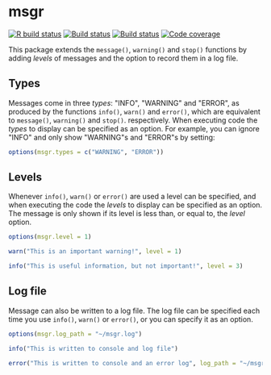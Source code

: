 # msgr

[![R build status](https://github.com/ChadGoymer/msgr/workflows/R-CMD-check/badge.svg)](https://github.com/ChadGoymer/msgr/actions) [![Build status](https://travis-ci.org/ChadGoymer/msgr.svg?branch=master)](https://travis-ci.org/ChadGoymer/msgr) [![Build status](https://ci.appveyor.com/api/projects/status/github/ChadGoymer/msgr?branch=master&svg=true)](https://ci.appveyor.com/project/ChadGoymer/msgr) [![Code coverage](https://codecov.io/github/ChadGoymer/msgr/branch/master/graphs/badge.svg)](https://codecov.io/github/ChadGoymer/msgr) 

This package extends the `message()`, `warning()` and `stop()` functions by adding _levels_ 
of messages and the option to record them in a log file.

## Types

Messages come in three _types_: "INFO", "WARNING" and "ERROR", as produced by the functions
`info()`, `warn()` and `error()`, which are equivalent to `message()`, `warning()` and 
`stop()`. respectively. When executing code the _types_ to display can be specified as an 
option. For example, you can ignore "INFO" and only show "WARNING"s and "ERROR"s by setting:

```r
options(msgr.types = c("WARNING", "ERROR"))
```

## Levels

Whenever `info()`, `warn()` or `error()` are used a level can be specified, and when 
executing the code the _levels_ to display can be specified as an option. The message is
only shown if its level is less than, or equal to, the _level_ option.

```r
options(msgr.level = 1)

warn("This is an important warning!", level = 1)

info("This is useful information, but not important!", level = 3)
```

## Log file

Message can also be written to a log file. The log file can be specified each time you use
`info()`, `warn()` or `error()`, or you can specify it as an option.

```r
options(msgr.log_path = "~/msgr.log")

info("This is written to console and log file")

error("This is written to console and an error log", log_path = "~/msgr-errors.log")
```

